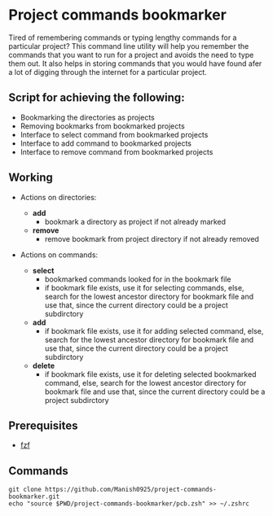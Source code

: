 # Project commands bookmarker

Tired of remembering commands or typing lengthy commands for a particular project? This command line utility will help you remember the commands that you want to run for a project and avoids the need to type them out. It also helps in storing commands that you would have found afer a lot of digging through the internet for a particular project.

## Script for achieving the following:

- Bookmarking the directories as projects
- Removing bookmarks from bookmarked projects
- Interface to select command from bookmarked projects
- Interface to add command to bookmarked projects
- Interface to remove command from bookmarked projects

## Working

- Actions on directories:

  - **add**
    - bookmark a directory as project if not already marked
  - **remove**
    - remove bookmark from project directory if not already removed

- Actions on commands:
  - **select**
    - bookmarked commands looked for in the bookmark file
    - if bookmark file exists, use it for selecting commands, else, search for the lowest ancestor directory for bookmark file and use that, since the current directory could be a project subdirctory
  - **add**
    - if bookmark file exists, use it for adding selected command, else, search for the lowest ancestor directory for bookmark file and use that, since the current directory could be a project subdirctory
  - **delete**
    - if bookmark file exists, use it for deleting selected bookmarked command, else, search for the lowest ancestor directory for bookmark file and use that, since the current directory could be a project subdirctory

## Prerequisites
- [fzf](https://github.com/junegunn/fzf)

## Commands
```
git clone https://github.com/Manish0925/project-commands-bookmarker.git
echo "source $PWD/project-commands-bookmarker/pcb.zsh" >> ~/.zshrc
```
